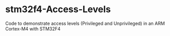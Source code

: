 # stm32f4-Access-Levels
Code to demonstrate access levels (Privileged and Unprivileged) in an ARM Cortex-M4 with STM32F4
